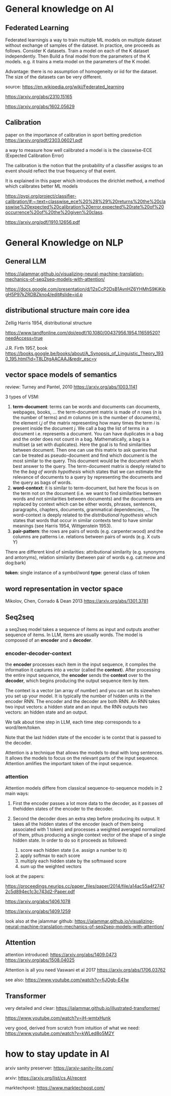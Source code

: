 # General knowledge on AI

## Federated Learning

Federated learningis a way to train multiple ML models on multiple dataset without exchange of samples of the dataset. In practice, one proceeds as follows. Consider K datasets. Train a model on each of the K dataset independently. Then Build a final model from the parameters of the K models. e.g. it trains a meta model on the parameters of the K model.

Advantage: there is no assumption of homogeneity or iid for the dataset. The size of the datasets can be very different.

source:
https://en.wikipedia.org/wiki/Federated_learning

https://arxiv.org/abs/2310.15165

https://arxiv.org/abs/1602.05629

## Calibration

paper on the importance of calibration in sport betting prediction
https://arxiv.org/pdf/2303.06021.pdf


a way to measure how well calibrated a model is is the classwise-ECE (Expected Calibration Error)

The calibration is the notion that the probability of a classifier assigns to an event should reflect the true frequency of that event.

It is explained in this paper which introduces the dirichlet method, a method which calibrates better ML models

https://pypi.org/project/classifier-calibration/#:~:text=classwise_ece%20%28%29%20returns%20the%20classwise%20expected%20calibration%20error,expected%20rate%20of%20occurrence%20of%20the%20given%20class.

https://arxiv.org/pdf/1910.12656.pdf




# General Knowledge on NLP

## General LLM

https://jalammar.github.io/visualizing-neural-machine-translation-mechanics-of-seq2seq-models-with-attention/

https://docs.google.com/presentation/d/12sCcP2DsB1AvnHZ6YHMhS9KiKjbgH5P97kZRDBZkno4/edit#slide=id.p


## distributional structure main core idea

Zellig Harris 1954, distributional structure

https://www.tandfonline.com/doi/epdf/10.1080/00437956.1954.11659520?needAccess=true

J.R. Firth 1957, book
https://books.google.be/books/about/A_Synopsis_of_Linguistic_Theory_1930_195.html?id=T8LDtgAACAAJ&redir_esc=y

## vector space models of semantics

review: Turney and Pantel, 2010
https://arxiv.org/abs/1003.1141

3 types of VSM:
1. **term-document**: 
terms can be words and documents can documents, webpages, books, ...
the term-document matrix is made of *n* rows (*n* is the number of terms) and *m* columns (*m* is the number of documents), the element *i*,*j* of the matrix representing how many times the term *i* is present inside the document *j*. We call a bag the list of terms in a document i.e. represents a document. You can have duplicates in a bag and the order does not count in a bag. Mathematically, a bag is a multiset (a set with duplicates). Here the goal is to find similarities between document. Then one can use this matrix to ask queries that can be treated as pseudo-document and find which document is the most similar to the query. This document would be the document which best answer to the query. The term-document matrix is deeply related to the  the *bag of words hypothesis* which states that we can estimate the relevance of documents to a query by representing the documents and the
query as bags of words.
2. **word-context**:
it is similar to term-document, but here the focus is on the term not on the document (i.e. we want to find similarities between words and not similarities between documents) and the documents are replaced by context which can be either words, phrases, sentences, paragraphs, chapters, documents, grammatical dependencies, ... The word-context is deeply related to the *distributional hypothesis* which states that words that occur in similar contexts tend to have similar meanings (see Harris 1954, Wittgenstein 1953).
3. **pair-pattern**: the rows are pairs of words (e.g. carpenter:wood) and the columns are patterns i.e. relations between pairs of words (e.g. X cuts Y)

There are different kind of similarities: attributional similarity (e.g. synonyms and antonyms), relation similarity (between pair of words e.g. cat:meow and dog:bark)

**token**: single instance of a symbol/word
**type**: general class of token
    

## word representation in vector space

Mikolov, Chen, Corrado & Dean 2013
https://arxiv.org/abs/1301.3781

## Seq2seq

a seq2seq model takes a sequence of items as input and outputs another sequence of items. In LLM, items are usually words. The model is composed of an **encoder** and a **decoder**.

### encoder-decoder-context

the **encoder** processes each item in the input sequence, it compiles the information it captures into a vector (called the **context**). After processing the entire input sequence, the **encoder** sends the **context** over to the **decoder**, which begins producing the output sequence item by item. 

The context is a vector (an array of number) and you can set its sizewhen you set up your model. It is typically the number of hidden units in the encoder RNN. The encoder and the decoder are both RNN. An RNN takes two input vectors: a hidden state and an input. the RNN outputs two vectors: an hidden state and an output.

We talk about time step in LLM, each time step corresponds to a word/item/token.

Note that the last hidden state of the encoder is te contxt that is passed to the decoder.

Attention is a technique that allows the models to deal with long sentences. It allows the models to focus on the relevant parts of the input sequence. Attention amlifies the important token of the input sequence.

### attention

Attention models differe from classical sequence-to-sequence models in 2 main ways:
1. First the encoder passes a lot more data to the decoder, as it passes *all* thehidden states of the encoder to the decoder.
2. Second the decoder does an extra step before producing its output. It takes all the hidden states of the encoder (each of them being associated with 1 token) and processes a weighted averaged normalized of them, pthus producing a single context vector of the shape of a single hidden state. In order to do so it proceeds as followed:

    1. score each hidden state (i.e. assign a number to it)
    2. apply softmax to each score
    3. multiply each hidden state by the softmaxed score
    4. sum up the weighted vectors 

look at the papers:

https://proceedings.neurips.cc/paper_files/paper/2014/file/a14ac55a4f27472c5d894ec1c3c743d2-Paper.pdf

https://arxiv.org/abs/1406.1078

https://arxiv.org/abs/1409.1259

look also at the jalammar github:
https://jalammar.github.io/visualizing-neural-machine-translation-mechanics-of-seq2seq-models-with-attention/


## Attention

attention introduced:
https://arxiv.org/abs/1409.0473
https://arxiv.org/abs/1508.04025

Attention is all you need
Vaswani et al 2017
https://arxiv.org/abs/1706.03762

see also:
https://www.youtube.com/watch?v=fjJOgb-E41w

## Transformer

very detailed and clear:
https://jalammar.github.io/illustrated-transformer/

https://www.youtube.com/watch?v=iH-wmtxHunk

very good, derived from scratch from intuition of what we need:
https://www.youtube.com/watch?v=kWLed8o5M2Y


# how to stay update in AI

arxiv sanity preserver:
https://arxiv-sanity-lite.com/

arxiv:
https://arxiv.org/list/cs.AI/recent

marktechpost:
https://www.marktechpost.com/
